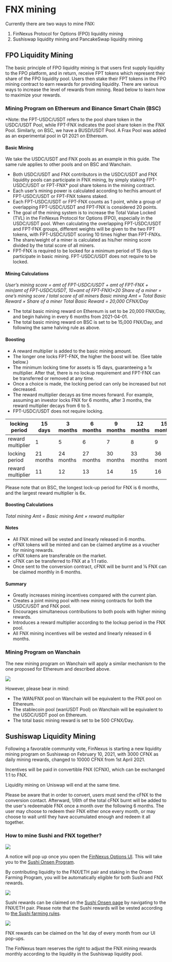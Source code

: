 # FNX mining

Currently there are two ways to mine FNX:

1. FinNexus Protocol for Options (FPO) liquidity mining
1. Sushiswap liquidity mining and PancakeSwap liquidity mining

## FPO Liquidity Mining

The basic principle of FPO liquidity mining is that users first supply liquidity to the FPO platform, and in return, receive FPT tokens which represent their share of the FPO liquidity pool. Users then stake their FPT tokens in the FPO mining contract to earn rewards for providing liquidity. There are various ways to increase the level of rewards from mining. Read below to learn how to maximize your rewards.

### Mining Program on Ethereum and Binance Smart Chain (BSC)

*Note: the FPT-USDC/USDT refers to the pool share token in the USDC/USDT Pool, while FPT-FNX indicates the pool share token in the FNX Pool. Similarly, on BSC, we have a BUSD/USDT Pool.
A Frax Pool was added as an experimental pool in Q1 2021 on Ethereum.


#### Basic Mining
We take the USDC/USDT and FNX pools as an example in this guide. The same rule applies to other pools and on BSC and Wanchain.

+ Both USDC/USDT and FNX contributors in the USDC/USDT and FNX liquidity pools can participate in FNX mining, by simply staking FPT-USDC/USDT or FPT-FNX* pool share tokens in the mining contract.
+ Each user’s mining power is calculated according to her/his amount of  FPT-USDC/USDT or FPT-FNX tokens staked.
+ Each FPT-USDC/USDT or FPT-FNX counts as 1 point, while a group of overlapping FPT-USDC/USDT and FPT-FNX is considered 20 points.
+ The goal of the mining system is to increase the Total Value Locked (TVL) in the FinNexus Protocol for Options (FPO), especially in the USDC/USDT pool. When calculating the overlapping FPT-USDC/USDT and FPT-FNX groups, different weights will be given to the two FPT tokens, with FPT-USDC/USDT scoring 10 times higher than FPT-FNXs.
+ The share/weight of a miner is calculated as his/her mining score divided by the total score of all miners.
+ FPT-FNX is required to be locked for a minimum period of 15 days to participate in basic mining. FPT-USDC/USDT does not require to be locked.

#### Mining Calculations

*User’s mining score = amt of FPT-USDC/USDT + amt of FPT-FNX + min(amt of FPT-USDC/USDT, 10×amt of FPT-FNX)×20
Share of a miner = one’s mining score / total score of all miners
Basic mining Amt = Total Basic Reward × Share of a miner
Total Basic Reward = 20,000 CFNX/Day*
+ The total basic mining reward on Ethereum is set to be 20,000 FNX/Day, and begin halving in every 6 months from 2021-04-01.
+ The total basic mining reward on BSC is set to be 15,000 FNX/Day, and following the same halving rule as above.

#### Boosting

+ A reward multiplier is added to the basic mining amount.
+ The longer one locks FPT-FNX, the higher the boost will be. (See table below.)
+ The minimum locking time for assets is 15 days, guaranteeing a 1x multiplier. After that, there is no lockup requirement and FPT-FNX can be transferred or removed at any time.
+ Once a choice is made, the locking period can only be increased but not decreased.
+ The reward multiplier decays as time moves forward. For example, assuming an investor locks FNX for 6 months, after 3 months, the reward multiplier decays from 6 to 5.
+ FPT-USDC/USDT does not require locking.

|locking period|15 days|3 months|6 months|9 months|12 months|15 months|18 months|
| --- | --- | --- | --- | --- | --- | --- | --- |
|reward multiplier|1|5|6|7|8|9|10|
|locking period|21 months|24 months|27 months|30 months|33 months|36 months||
|reward multiplier|11|12|13|14|15|16||

Please note that on BSC, the longest lock-up period for FNX is 6 months, and the largest reward multiplier is 6x.

#### Boosting Calculations

*Total mining Amt = Basic mining Amt × reward multiplier*

#### Notes

+ All FNX mined will be vested and linearly released in 6 months.
+ cFNX tokens will be minted and can be claimed anytime as a voucher for mining rewards.
+ cFNX tokens are transferable on the market.
+ cFNX can be transferred to FNX at a 1:1 ratio.
+ Once sent to the conversion contract, cFNX will be burnt and ⅙ FNX can be claimed monthly in 6 months.

#### Summary

+ Greatly increases mining incentives compared with the current plan.
+ Creates a joint mining pool with new mining contracts for both the USDC/USDT and FNX pool.
+ Encourages simultaneous contributions to both pools with higher mining rewards.
+ Introduces a reward multiplier according to the lockup period in the FNX pool.
+ All FNX mining incentives will be vested and linearly released in 6 months.

### Mining Program on Wanchain

The new mining program on Wanchain will apply a similar mechanism to the one proposed for Ethereum and described above.

![](https://i.imgur.com/Jhsuqyn.jpg)

However, please bear in mind:

+ The WAN/FNX pool on Wanchain will be equivalent to the FNX pool on Ethereum.
+ The stablecoin pool (wanUSDT Pool) on Wanchain will be equivalent to the USDC/USDT pool on Ethereum.
+ The total basic mining reward is set to be 500 CFNX/Day.

## Sushiswap Liquidity Mining

Following a favorable community vote, FinNexus is starting a new liquidity mining program on Sushiswap on February 10, 2021, with 3000 CFNX as daily mining rewards, changed to 10000 CFNX from 1st April 2021.

Incentives will be paid in convertible FNX (CFNX), which can be exchanged 1:1 to FNX.

Liquidity mining on Uniswap will end at the same time.

Please be aware that in order to convert, users must send the cFNX to the conversion contact. Afterward, 1/6th of the total cFNX burnt will be added to the user's redeemable FNX once a month over the following 6 months. The user may choose to redeem their FNX either once every month, or may choose to wait until they have accumulated enough and redeem it all together.

### How to mine Sushi and FNX together?

![](https://i.imgur.com/Sn3bmco.png)

A notice will pop up once you open the [FinNexus Options UI](options.finnexus.io). This will take you to the [Sushi Onsen Program](https://app.sushi.com/pair/0xaa500101c73065f755ba9b902d643705ef2523e3).

By contributing liquidity to the FNX/ETH pair and staking in the Onsen Farming Program, you will be automatically eligible for both Sushi and FNX rewards.

![](https://i.imgur.com/zDQf4mH.png)

Sushi rewards can be claimed on the [Sushi Onsen page](https://www.sushiswap.fi/farms/special) by navigating to the FNX/ETH pair. Please note that the Sushi rewards will be vested according to [the Sushi farming rules](https://docs.sushiswap.fi/products/yield-farming/the-sushi-menu).

![](https://i.imgur.com/TEwOp8B.png)

FNX rewards can be claimed on the 1st day of every month from our UI pop-ups.

The FinNexus team reserves the right to adjust the FNX mining rewards monthly according to the liquidity in the Sushiswap liquidity pool.

